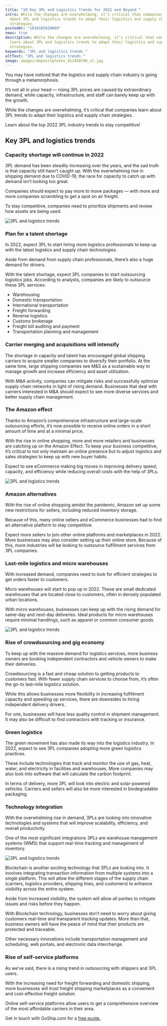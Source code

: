 ```yaml
---
title: "10 Key 3PL and Logistics Trends for 2022 and Beyond "
intro: While the changes are overwhelming, it’s critical that companies learn
  about 3PL and logistics trends to adapt their logistics and supply chain
  strategies.
postedAt: "1638165620669"
news: true
description: While the changes are overwhelming, it’s critical that companies
  learn about 3PL and logistics trends to adapt their logistics and supply chain
  strategies.
keywords: "3PL and logistics trends "
altText: "3PL and logistics trends "
image: images/depositphotos_411458746_xl.jpg
---
```

<!--StartFragment-->

You may have noticed that the logistics and supply chain industry is going through a metamorphosis. 

It’s not all in your head –– rising 3PL prices are caused by extraordinary demand, while capacity, infrastructure, and staff can barely keep up with the growth.

While the changes are overwhelming, it’s critical that companies learn about 3PL trends to adapt their logistics and supply chain strategies.

Learn about the top 2022 3PL industry trends to stay competitive!

## Key 3PL and logistics trends 

### Capacity shortage will continue in 2022

3PL demand has been steadily increasing over the years, and the sad truth is that capacity still hasn’t caught up. With the overwhelming rise in shipping demand due to COVID-19, the race for capacity to catch up with demand isn’t looking too great.

Companies should expect to pay more to move packages –– with more and more companies scrambling to get a spot on air freight.

To stay competitive, companies need to prioritize shipments and review how assets are being used.

![3PL and logistics trends ](images/depositphotos_127087988_xl.jpg)

### Plan for a talent shortage

In 2022, expect 3PL to start hiring more logistics professionals to keep up with the latest logistics and supply chain technologies. 

Aside from demand from supply chain professionals, there’s also a huge demand for drivers. 

With the talent shortage, expect 3PL companies to start outsourcing logistics jobs. According to analysts, companies are likely to outsource these 3PL services:

* Warehousing
* Domestic transportation
* International transportation
* Freight forwarding
* Reverse logistics
* Customs brokerage
* Freight bill auditing and payment
* Transportation planning and management

### Carrier merging and acquisitions will intensify

The shortage in capacity and talent has encouraged global shipping carriers to acquire smaller companies to diversify their portfolio. At the same time, large shipping companies see M&S as a sustainable way to manage growth and increase efficiency and asset utilization.

With M&A activity, companies can mitigate risks and successfully optimize supply chain networks in light of rising demand. Businesses that deal with carriers interested in M&A should expect to see more diverse services and better supply chain management.

### The Amazon effect

Thanks to Amazon’s comprehensive infrastructure and large-scale outsourcing efforts, it’s now possible to receive online orders in a short amount of time and at a minimal price.

With the rise in online shopping, more and more retailers and businesses are catching up on the Amazon Effect. To keep your business competitive, it’s critical to not only maintain an online presence but to adjust logistics and sales strategies to keep up with new buyer habits.

Expect to see eCommerce making big moves in improving delivery speed, capacity, and efficiency while reducing overall costs with the help of 3PLs.

![3PL and logistics trends ](images/depositphotos_175999076_xl.jpg)

### Amazon alternatives

With the rise of online shopping amidst the pandemic, Amazon set up some new restrictions for sellers, including reduced inventory storage.

Because of this, many online sellers and eCommerce businesses had to find an alternative platform to stay competitive. 

Expect more sellers to join other online platforms and marketplaces in 2022. More businesses may also consider setting up their online store. Because of this, more industries will be looking to outsource fulfillment services from 3PL companies.

### Last-mile logistics and micro warehouses

With increased demand, companies need to look for efficient strategies to get orders faster to customers.

Micro warehouses will start to pop up in 2022. These are small dedicated warehouses that are located close to customers, often in densely populated urban locations.

With micro warehouses, businesses can keep up with the rising demand for same-day and next-day deliveries. Ideal products for micro warehouses require minimal handlings, such as apparel or common consumer goods.

![3PL and logistics trends ](images/depositphotos_250589252_xl.jpg)

### Rise of crowdsourcing and gig economy

To keep up with the massive demand for logistics services, more business owners are booking independent contractors and vehicle owners to make their deliveries. 

Crowdsourcing is a fast and cheap solution to getting products to customers fast. With fewer supply chain services to choose from, it’s often the go-to last-mile logistics solution.

While this allows businesses more flexibility in increasing fulfillment capacity and speeding up services, there are downsides to hiring independent delivery drivers. 

For one, businesses will have less quality control in shipment management. It may also be difficult to find contractors with tracking or insurance.

### Green logistics

The green movement has also made its way into the logistics industry. In 2022, expect to see 3PL companies adopting more green logistics practices.

These include technologies that track and monitor the use of gas, heat, water, and electricity in facilities and warehouses. More companies may also look into software that will calculate the carbon footprint.

In terms of delivery, more 3PL will look into electric and solar-powered vehicles. Carriers and sellers will also be more interested in biodegradable packaging.

### Technology integration

With the overwhelming rise in demand, 3PLs are looking into innovative technologies and systems that will improve scalability, efficiency, and overall productivity.

One of the most significant integrations 3PLs are warehouse management systems (WMS) that support real-time tracking and management of inventory.

![3PL and logistics trends ](images/depositphotos_25046013_xl.jpg)

Blockchain is another exciting technology that 3PLs are looking into. It involves integrating transaction information from multiple systems into a single platform. This will allow the different stages of the supply chain (carriers, logistics providers, shipping lines, and customers) to enhance visibility across the entire system.

Aside from increased visibility, the system will allow all parties to mitigate issues and risks before they happen.

With Blockchain technology, businesses don’t need to worry about giving customers real-time and transparent tracking updates. More than that, business owners will have the peace of mind that their products are protected and traceable.

Other necessary innovations include transportation management and scheduling, web portals, and electronic data interchange.

### Rise of self-service platforms

As we’ve said, there is a rising trend in outsourcing with shippers and 3PL users.

With the increasing need for freight forwarding and domestic shipping, more businesses will trust freight shipping marketplaces as a convenient and cost-effective freight solution.

Online self-service platforms allow users to get a comprehensive overview of the most affordable carriers in their area.

Get in touch with GoShip.com for a [free quote.](https://www.goship.com/)

<!--EndFragment-->